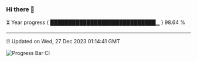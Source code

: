 ### Hi there 👋

⏳ Year progress { █████████████████████████████▁ } 98.64 %

---

⏰ Updated on Wed, 27 Dec 2023 01:14:41 GMT

![Progress Bar CI](https://github.com/ZhaoGui/ZhaoGui/workflows/Progress%20Bar%20CI/badge.svg)
